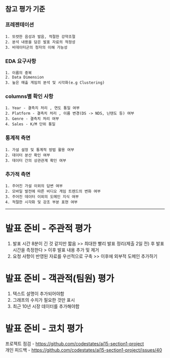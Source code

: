 
## 참고 평가 기준
  ### 프레젠테이션
    1. 또렷한 음성과 발음, 적절한 강약조절
    2. 분석 내용을 담은 발표 자료의 적정성
    3. 비데이터군의 청자의 이해 가능성
    
  ### EDA 요구사항
    1. 이름의 중복
    2. Data Dimension
    3. 높은 매출 게임의 분석 및 시각화(e.g Clustering)
    
  ### columns별 확인 사항
    1. Year - 결측치 처리 , 연도 통일 여부
    2. Platform - 결측치 처리 , 이름 변경(DS -> NDS, 닌텐도 등) 여부
    3. Genre - 결측치 처리 여부
    4. Sales - K/M 단위 통일
  
  ### 통계적 측면
    1. 가설 설정 및 통계적 방법 활용 여부
    2. 데이터 분산 확인 여부
    3. 데이터 간의 상관관계 확인 여부
  
  ### 추가적 측면
    1. 주어진 가설 이외의 답변 여부
    2. 모바일 발전에 따른 비디오 게임 트렌드의 변화 여부
    3. 주어진 데이터 이외의 도메인 지식 여부
    4. 적절한 시각화 및 강조 부분 표현 여부

---

# 발표 준비 - 주관적 평가
  1. 발표 시간 8분이 긴 것 같지만 짧음 >> 최대한 빨리 발표 정리(제출 2일 전) 후 발표 시간을 측정한다 > 이후 발표 내용 추가 및 제거
  2. 요청 사항이 반영된 자료를 우선적으로 구축 >> 이후에 외부적 도메인 추가하기

# 발표 준비 - 객관적(팀원) 평가
  1. 텍스트 설명이 추가되어야함
  2. 그래프의 수치가 필요한 것만 표시
  3. 최근 10년 시장 데이터를 추가해야함

# 발표 준비 - 코치 평가
프로젝트 점검 - https://github.com/codestates/ai15-section1-project <br>
개인 피드백 - https://github.com/codestates/ai15-section1-project/issues/40
